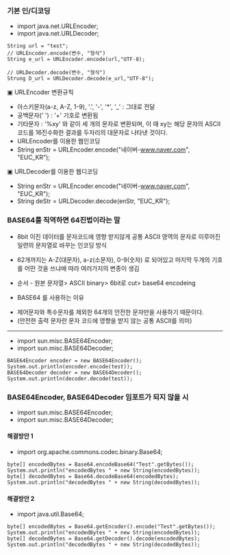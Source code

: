 ### 기본 인/디코딩

- import java.net.URLEncoder;
- import java.net.URLDecoder;

```
String url = "test";
// URLEncoder.encode(변수, "형식")
String e_url = URLEncoder.encode(url,"UTF-8);

// URLDecoder.decode(변수, "형식") 
Strung D_url = URLDecoder.decode(e_url,"UTF-8");
```

▣ URLEncoder 변환규칙 
- 아스키문자(a-z, A-Z, 1-9),  '.',  '-',  '*',  '_' : 그대로 전달 
- 공백문자(' ') : '+' 기호로 변환됨 
- 기타문자 : '%xy' 와 같이 세 개의 문자로 변환되며, 이 때 xy는 해당 문자의 ASCII코드를 16진수화한 결과를 두자리의 대문자로 나타낸 것이다.
- URLEncoder를 이용한 웹인코딩 
- String enStr = URLEncoder.encode("네이버-www.naver.com", "EUC_KR");

▣ URLDecoder를 이용한 웹디코딩 
- String enStr = URLEncoder.encode("네이버-www.naver.com", "EUC_KR"); 
- String deStr = URLDecoder.decode(enStr, "EUC_KR"); 



### BASE64를 직역하면 64진법이라는 말 
* 8bit 이진 데이터를 문자코드에 영향 받지않게 공통 ASCII 영역의 문자로 이루어진 일련의 문자열로 바꾸는 인코딩 방식

* 62개까지는 A-Z(대문자), a-z(소문자), 0-9(숫자) 로 되어있고 마지막 두개의 기호를 어떤 것을 쓰냐에 따라 여러가지의 변종이 생김

* 순서 - 원본 문자열> ASCII binary> 6bit로 cut> base64 encodeing

* BASE64 를 사용하는 이유
- 제어문자와 특수문자를 제외한 64개의 안전한 문자만을 사용하기 때문이다.
- (안전한 출력 문자란 문자 코드에 영향을 받지 않는 공통 ASCII를 의미)

* * *

- import sun.misc.BASE64Encoder;
- import sun.misc.BASE64Decoder;
```
BASE64Encoder encoder = new BASE64Encoder();
System.out.println(encoder.encode(test));
BASE64Decoder decoder = new BASE64Decoder();
System.out.println(decoder.decode(test));
```

### BASE64Encoder, BASE64Decoder 임포트가 되지 않을 시
* import sun.misc.BASE64Encoder;
* import sun.misc.BASE64Decoder;


#### 해결방안 1
- import org.apache.commons.codec.binary.Base64;
```
byte[] encodedBytes = Base64.encodeBase64("Test".getBytes());
System.out.println("encodedBytes " + new String(encodedBytes));
byte[] decodedBytes = Base64.decodeBase64(encodedBytes);
System.out.println("decodedBytes " + new String(decodedBytes));
```


#### 해결방안 2
- import java.util.Base64;
```
byte[] encodedBytes = Base64.getEncoder().encode("Test".getBytes());
System.out.println("encodedBytes " + new String(encodedBytes));
byte[] decodedBytes = Base64.getDecoder().decode(encodedBytes);
System.out.println("decodedBytes " + new String(decodedBytes));
```
